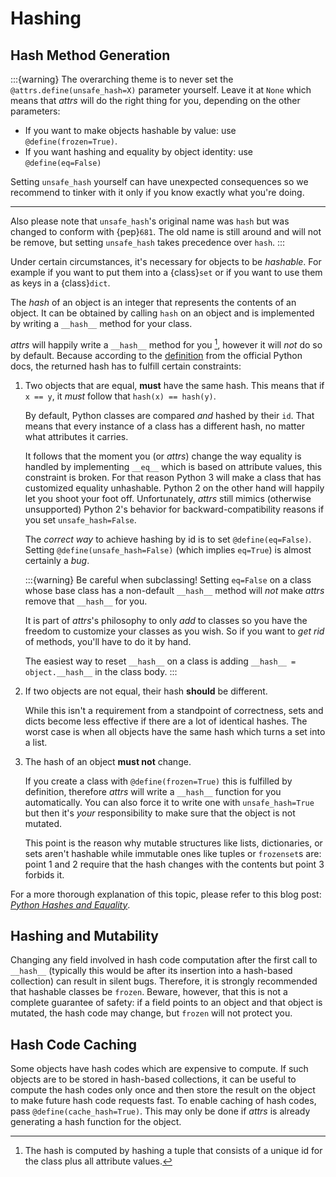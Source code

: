 # Hashing

## Hash Method Generation

:::{warning}
The overarching theme is to never set the `@attrs.define(unsafe_hash=X)` parameter yourself.
Leave it at `None` which means that *attrs* will do the right thing for you, depending on the other parameters:

- If you want to make objects hashable by value: use `@define(frozen=True)`.
- If you want hashing and equality by object identity: use `@define(eq=False)`

Setting `unsafe_hash` yourself can have unexpected consequences so we recommend to tinker with it only if you know exactly what you're doing.

---

Also please note that `unsafe_hash`'s original name was `hash` but was changed to conform with {pep}`681`.
The old name is still around and will not be remove, but setting `unsafe_hash` takes precedence over `hash`.
:::

Under certain circumstances, it's necessary for objects to be *hashable*.
For example if you want to put them into a {class}`set` or if you want to use them as keys in a {class}`dict`.

The *hash* of an object is an integer that represents the contents of an object.
It can be obtained by calling `hash` on an object and is implemented by writing a `__hash__` method for your class.

*attrs* will happily write a `__hash__` method for you [^fn1], however it will *not* do so by default.
Because according to the [definition](https://docs.python.org/3/glossary.html#term-hashable) from the official Python docs, the returned hash has to fulfill certain constraints:

[^fn1]: The hash is computed by hashing a tuple that consists of a unique id for the class plus all attribute values.

1. Two objects that are equal, **must** have the same hash.
   This means that if `x == y`, it *must* follow that `hash(x) == hash(y)`.

   By default, Python classes are compared *and* hashed by their `id`.
   That means that every instance of a class has a different hash, no matter what attributes it carries.

   It follows that the moment you (or *attrs*) change the way equality is handled by implementing `__eq__` which is based on attribute values, this constraint is broken.
   For that reason Python 3 will make a class that has customized equality unhashable.
   Python 2 on the other hand will happily let you shoot your foot off.
   Unfortunately, *attrs* still mimics (otherwise unsupported) Python 2's behavior for backward-compatibility reasons if you set `unsafe_hash=False`.

   The *correct way* to achieve hashing by id is to set `@define(eq=False)`.
   Setting `@define(unsafe_hash=False)` (which implies `eq=True`) is almost certainly a *bug*.

   :::{warning}
   Be careful when subclassing!
   Setting `eq=False` on a class whose base class has a non-default `__hash__` method will *not* make *attrs* remove that `__hash__` for you.

   It is part of *attrs*'s philosophy to only *add* to classes so you have the freedom to customize your classes as you wish.
   So if you want to *get rid* of methods, you'll have to do it by hand.

   The easiest way to reset `__hash__` on a class is adding `__hash__ = object.__hash__` in the class body.
   :::

2. If two objects are not equal, their hash **should** be different.

   While this isn't a requirement from a standpoint of correctness, sets and dicts become less effective if there are a lot of identical hashes.
   The worst case is when all objects have the same hash which turns a set into a list.

3. The hash of an object **must not** change.

   If you create a class with `@define(frozen=True)` this is fulfilled by definition, therefore *attrs* will write a `__hash__` function for you automatically.
   You can also force it to write one with `unsafe_hash=True` but then it's *your* responsibility to make sure that the object is not mutated.

   This point is the reason why mutable structures like lists, dictionaries, or sets aren't hashable while immutable ones like tuples or `frozenset`s are:
   point 1 and 2 require that the hash changes with the contents but point 3 forbids it.

For a more thorough explanation of this topic, please refer to this blog post: [*Python Hashes and Equality*](https://hynek.me/articles/hashes-and-equality/).


## Hashing and Mutability

Changing any field involved in hash code computation after the first call to `__hash__` (typically this would be after its insertion into a hash-based collection) can result in silent bugs.
Therefore, it is strongly recommended that hashable classes be `frozen`.
Beware, however, that this is not a complete guarantee of safety:
if a field points to an object and that object is mutated, the hash code may change, but `frozen` will not protect you.


## Hash Code Caching

Some objects have hash codes which are expensive to compute.
If such objects are to be stored in hash-based collections, it can be useful to compute the hash codes only once and then store the result on the object to make future hash code requests fast.
To enable caching of hash codes, pass `@define(cache_hash=True)`.
This may only be done if *attrs* is already generating a hash function for the object.
